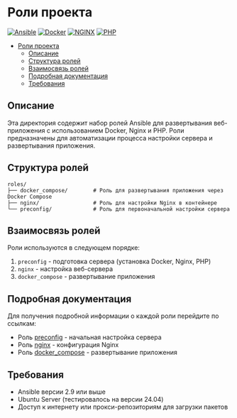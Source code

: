 # Роли проекта

[![Ansible](https://img.shields.io/badge/Ansible-EE0000?style=for-the-badge&logo=ansible&logoColor=white)](https://www.ansible.com) [![Docker](https://img.shields.io/badge/Docker-2496ED?style=for-the-badge&logo=docker&logoColor=white)](https://www.docker.com) [![NGINX](https://img.shields.io/badge/NGINX-009639?style=for-the-badge&logo=nginx&logoColor=white)](https://www.nginx.com) [![PHP](https://img.shields.io/badge/PHP-777BB4?style=for-the-badge&logo=php&logoColor=white)](https://www.php.net)

<!-- TOC tocDepth:2..3 chapterDepth:2..6 -->

- [Роли проекта](#роли-проекта)
  - [Описание](#описание)
  - [Структура ролей](#структура-ролей)
  - [Взаимосвязь ролей](#взаимосвязь-ролей)
  - [Подробная документация](#подробная-документация)
  - [Требования](#требования)

<!-- /TOC -->

## Описание

Эта директория содержит набор ролей Ansible для развертывания веб-приложения с использованием Docker, Nginx и PHP. Роли предназначены для автоматизации процесса настройки сервера и развертывания приложения.

## Структура ролей

```text
roles/
├── docker_compose/        # Роль для развертывания приложения через Docker Compose
├── nginx/                 # Роль для настройки Nginx в контейнере
└── preconfig/             # Роль для первоначальной настройки сервера
```

## Взаимосвязь ролей

Роли используются в следующем порядке:
1. `preconfig` - подготовка сервера (установка Docker, Nginx, PHP)
2. `nginx` - настройка веб-сервера
3. `docker_compose` - развертывание приложения

## Подробная документация

Для получения подробной информации о каждой роли перейдите по ссылкам:
* Роль [preconfig](./preconfig/) - начальная настройка сервера
* Роль [nginx](./nginx/) - конфигурация Nginx
* Роль [docker_compose](./docker_compose/) - развертывание приложения

## Требования

* Ansible версии 2.9 или выше
* Ubuntu Server (тестировалось на версии 24.04)
* Доступ к интернету или прокси-репозиториям для загрузки пакетов